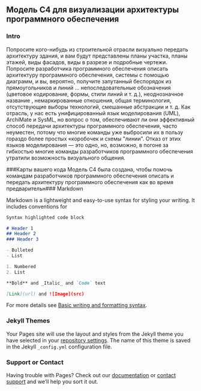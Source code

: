 ## Модель C4 для визуализации архитектуры программного обеспечения
### Intro
Попросите кого-нибудь из строительной отрасли визуально передать архитектуру здания, и вам будут представлены планы участка, планы этажей, виды фасадов, виды в разрезе и подробные чертежи. Попросите разработчика программного обеспечения описать архитектуру программного обеспечения, системы с помощью диаграмм, и вы, вероятно, получите запутанный беспорядок из прямоугольников и линий ... непоследовательные обозначения (цветовое кодирование, формы, стили линий и т. д.), неоднозначное название , немаркированные отношения, общая терминология, отсутствующие выборы технологий, смешанные абстракции и т. д.
  Как отрасль, у нас есть унифицированный язык моделирования (UML), ArchiMate и SysML, но вопрос о том, обеспечивают ли они эффективный способ передачи архитектуры программного обеспечения, часто неуместен, потому что многие команды уже выбросили их в пользу гораздо более простых «коробочек и схемы "линии". Отказ от этих языков моделирования — это одно, но, возможно, в погоне за гибкостью многие команды разработчиков программного обеспечения утратили возможность визуального общения.
  
###Карты вашего кода
Модель C4 была создана, чтобы помочь командам разработчиков программного обеспечения описать и передать архитектуру программного обеспечения как во время предварительн### Markdown

Markdown is a lightweight and easy-to-use syntax for styling your writing. It includes conventions for

```markdown
Syntax highlighted code block

# Header 1
## Header 2
### Header 3

- Bulleted
- List

1. Numbered
2. List

**Bold** and _Italic_ and `Code` text

[Link](url) and ![Image](src)
```

For more details see [Basic writing and formatting syntax](https://docs.github.com/en/github/writing-on-github/getting-started-with-writing-and-formatting-on-github/basic-writing-and-formatting-syntax).

### Jekyll Themes

Your Pages site will use the layout and styles from the Jekyll theme you have selected in your [repository settings](https://github.com/hal0wasted/d0c0ps/settings/pages). The name of this theme is saved in the Jekyll `_config.yml` configuration file.

### Support or Contact

Having trouble with Pages? Check out our [documentation](https://docs.github.com/categories/github-pages-basics/) or [contact support](https://support.github.com/contact) and we’ll help you sort it out.
